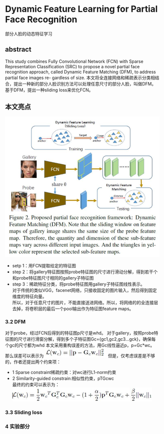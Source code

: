 # Dynamic Feature Learning for Partial Face Recognition
部分人脸的动态特征学习
## abstract
This study combines Fully Convolutional Network (FCN)
with Sparse Representation Classification (SRC) to propose
a novel partial face recognition approach, called Dynamic
Feature Matching (DFM), to address partial face images re-
gardless of size. 
本文将全连接网络和稀疏表示分类相结合，提出一种新的部分人脸识别方法可以处理任意尺寸的部分人脸，叫做DFM。  
基于DFM，提出一种sliding loss来优化FCN。   
## 本文亮点
![1](https://github.com/alfredtorres/Reading-notebook/blob/master/MyImage/Dynamic%20feature%20learning%20for%20PFR%20fig-1.jpg)   
* setp 1：用FCN提取给定的特征图
* step 2：将gallery特征图按照probe特征图的尺寸进行滑动分解，得到若干个和probe特征图尺寸相同的gallery子特征图
* step 3：稀疏特征分类，将probe特征图用gallery子特征图线性表示。    
对于传统的类似VGG，facenet网络，只接收固定的图片输入，然后得到固定维度的特征向量。  
所以，对于任意尺寸的图片，不能直接送进网络。所以，将网络的的全连接层去掉，将卷积层的最后一个pool输出作为特征图feature maps。  
### 3.2 DFM
对于probe，经过FCN后得到的特征图p尺寸是w*h*d。 
对于gallery，按照probe特征图的尺寸进行滑窗分解，得到多个子特征图Gc={gc1,gc2,gc3...gck}，确保每个gc的尺寸都为w*h*d 
本文采用重构误差的方法，用Gc线性逼近p，p=Gc*wc。   
那么误差可以表示为
![2](https://github.com/alfredtorres/Reading-notebook/blob/master/MyImage/Dynamic%20feature%20learning%20for%20PFR%20fig-2.jpg)
但是，仅考虑误差是不够的，作者还提出两个约束项：
* 1 Sparse constraint稀疏约束：对wc进行L1-norm约束
* 2 Similarity-guided constrain:相似性约束，pTGcwc    
最终的约束可以表示为：![3](https://github.com/alfredtorres/Reading-notebook/blob/master/MyImage/Dynamic%20feature%20learning%20for%20PFR%20fig-3.jpg)
### 3.3 Sliding loss

### 4 实验部分
